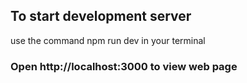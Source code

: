 

## To start development server

use the command npm run dev in your terminal

### Open http://localhost:3000 to view web page

